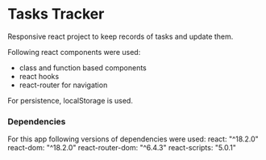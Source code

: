 # Tasks Tracker

Responsive react project to keep records of tasks and update them.

Following react components were used:
- class and function based components
- react hooks
- react-router for navigation

For persistence, localStorage is used.

### Dependencies
For this app following versions of dependencies were used:
react: "^18.2.0"
react-dom: "^18.2.0"
react-router-dom: "^6.4.3"
react-scripts: "5.0.1"
